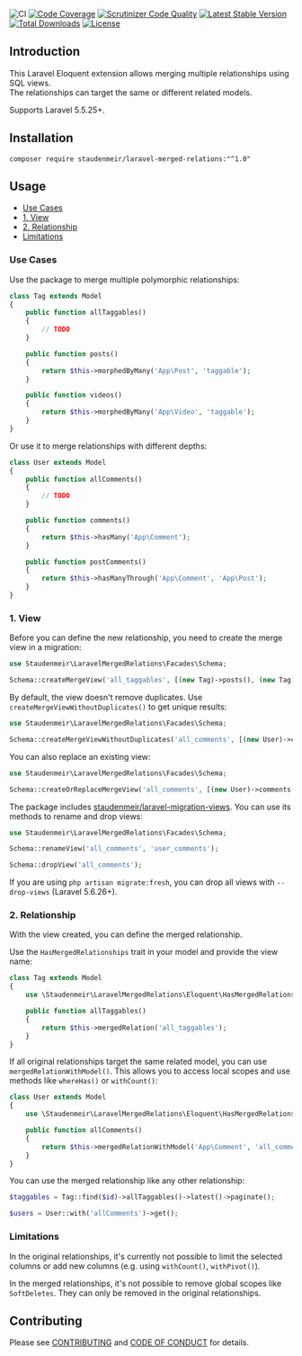 ![CI](https://github.com/staudenmeir/laravel-merged-relations/workflows/CI/badge.svg)
[![Code Coverage](https://scrutinizer-ci.com/g/staudenmeir/laravel-merged-relations/badges/coverage.png?b=master)](https://scrutinizer-ci.com/g/staudenmeir/laravel-merged-relations/?branch=master)
[![Scrutinizer Code Quality](https://scrutinizer-ci.com/g/staudenmeir/laravel-merged-relations/badges/quality-score.png?b=master)](https://scrutinizer-ci.com/g/staudenmeir/laravel-merged-relations/?branch=master)
[![Latest Stable Version](https://poser.pugx.org/staudenmeir/laravel-merged-relations/v/stable)](https://packagist.org/packages/staudenmeir/laravel-merged-relations)
[![Total Downloads](https://poser.pugx.org/staudenmeir/laravel-merged-relations/downloads)](https://packagist.org/packages/staudenmeir/laravel-merged-relations)
[![License](https://poser.pugx.org/staudenmeir/laravel-merged-relations/license)](https://packagist.org/packages/staudenmeir/laravel-merged-relations)

## Introduction
This Laravel Eloquent extension allows merging multiple relationships using SQL views.  
The relationships can target the same or different related models.

Supports Laravel 5.5.25+.
 
## Installation

    composer require staudenmeir/laravel-merged-relations:"^1.0"

## Usage

- [Use Cases](#use-cases)
- [1. View](#1-view)
- [2. Relationship](#2-relationship)
- [Limitations](#limitations)

### Use Cases

Use the package to merge multiple polymorphic relationships:

```php
class Tag extends Model
{
    public function allTaggables()
    {
        // TODO
    }

    public function posts()
    {
        return $this->morphedByMany('App\Post', 'taggable');
    }

    public function videos()
    {
        return $this->morphedByMany('App\Video', 'taggable');
    }
}
```

Or use it to merge relationships with different depths:

```php
class User extends Model
{
    public function allComments()
    {
        // TODO
    }

    public function comments()
    {
        return $this->hasMany('App\Comment');
    }

    public function postComments()
    {
        return $this->hasManyThrough('App\Comment', 'App\Post');
    }
}
```

### 1. View

Before you can define the new relationship, you need to create the merge view in a migration:

```php
use Staudenmeir\LaravelMergedRelations\Facades\Schema;

Schema::createMergeView('all_taggables', [(new Tag)->posts(), (new Tag)->videos()]);
```

By default, the view doesn't remove duplicates. Use `createMergeViewWithoutDuplicates()` to get unique results:

```php
use Staudenmeir\LaravelMergedRelations\Facades\Schema;

Schema::createMergeViewWithoutDuplicates('all_comments', [(new User)->comments(), (new User)->postComments()]);
```

You can also replace an existing view:

```php
use Staudenmeir\LaravelMergedRelations\Facades\Schema;

Schema::createOrReplaceMergeView('all_comments', [(new User)->comments(), (new User)->postComments()]);
```

The package includes [staudenmeir/laravel-migration-views](https://github.com/staudenmeir/laravel-migration-views). You can use its methods to rename and drop views:

```php
use Staudenmeir\LaravelMergedRelations\Facades\Schema;

Schema::renameView('all_comments', 'user_comments');

Schema::dropView('all_comments');
```

If you are using `php artisan migrate:fresh`, you can drop all views with `--drop-views` (Laravel 5.6.26+).

### 2. Relationship

With the view created, you can define the merged relationship.

Use the `HasMergedRelationships` trait in your model and provide the view name:

```php
class Tag extends Model
{
    use \Staudenmeir\LaravelMergedRelations\Eloquent\HasMergedRelationships;

    public function allTaggables()
    {
        return $this->mergedRelation('all_taggables');
    }
}
```

If all original relationships target the same related model, you can use `mergedRelationWithModel()`. This allows you to access local scopes and use methods like `whereHas()` or `withCount()`: 

```php
class User extends Model
{
    use \Staudenmeir\LaravelMergedRelations\Eloquent\HasMergedRelationships;

    public function allComments()
    {
        return $this->mergedRelationWithModel('App\Comment', 'all_comments');
    }
}
```

You can use the merged relationship like any other relationship:

```php
$taggables = Tag::find($id)->allTaggables()->latest()->paginate();

$users = User::with('allComments')->get();
```

### Limitations

In the original relationships, it's currently not possible to limit the selected columns or add new columns (e.g. using `withCount()`, `withPivot()`).

In the merged relationships, it's not possible to remove global scopes like `SoftDeletes`. They can only be removed in the original relationships.

## Contributing

Please see [CONTRIBUTING](.github/CONTRIBUTING.md) and [CODE OF CONDUCT](.github/CODE_OF_CONDUCT.md) for details.
